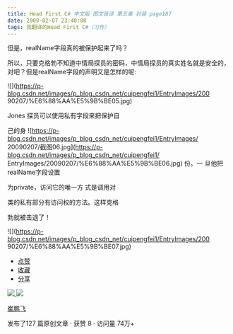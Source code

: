```yaml
---
title: Head First C# 中文版 图文皆译 第五章 封装 page187
date: 2009-02-07 23:40:00
tags: 我翻译的Head First C#（习作）
---
```

但是，realName字段真的被保护起来了吗？

所以，只要克格勃不知道中情局探员的密码，中情局探员的真实姓名就是安全的，对吧？但是realName字段的声明又是怎样的呢:

![](https://p-blog.csdn.net/images/p_blog_csdn_net/cuipengfei1/EntryImages/200
90207/%E6%88%AA%E5%9B%BE05.jpg)

Jones  探员可以使用私有字段来把保护自

己的身  ![https://p-blog.csdn.net/images/p_blog_csdn_net/cuipengfei1/EntryImages/
20090207/截图06.jpg](https://p-blog.csdn.net/images/p_blog_csdn_net/cuipengfei1/
EntryImages/20090207/%E6%88%AA%E5%9B%BE06.jpg) 份。一  旦他把  realName字段设置

为private，访问它的唯一方  式是调用对

类的私有部分有访问权的方法。这样克格

勃就被击退了！

![](https://p-blog.csdn.net/images/p_blog_csdn_net/cuipengfei1/EntryImages/200
90207/%E6%88%AA%E5%9B%BE07.jpg)

  * [ 点赞  ](javascript:;)
  * [ 收藏  ](javascript:;)
  * [ 分享 ](javascript:;)

[ ![](https://profile.csdnimg.cn/5/2/5/3_cuipengfei1)
![](https://g.csdnimg.cn/static/user-reg-year/1x/11.png)
](https://blog.csdn.net/cuipengfei1)

[ 崔鹏飞 ](https://blog.csdn.net/cuipengfei1)

发布了127 篇原创文章  ·  获赞 8  ·  访问量 74万+


